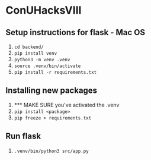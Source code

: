 # ConUHacksVIII

## Setup instructions for flask - Mac OS

1. `cd backend/`
1. `pip install venv`
1. `python3 -m venv .venv`
1. `source .venv/bin/activate`
1. `pip install -r requirements.txt`

## Installing new packages

1. *** MAKE SURE you've activated the .venv 
1. `pip install <package>`
1. `pip freeze > requirements.txt`

## Run flask

1. `.venv/bin/python3 src/app.py`


